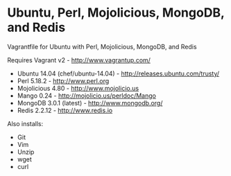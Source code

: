 Ubuntu, Perl, Mojolicious, MongoDB, and Redis
===============================================

Vagrantfile for Ubuntu with Perl, Mojolicious, MongoDB, and Redis

Requires Vagrant v2 - http://www.vagrantup.com/

- Ubuntu 14.04 (chef/ubuntu-14.04) - http://releases.ubuntu.com/trusty/
- Perl 5.18.2 - http://www.perl.org
- Mojolicious 4.80 - http://www.mojolicio.us
- Mango 0.24 - http://mojolicio.us/perldoc/Mango
- MongoDB 3.0.1 (latest) - http://www.mongodb.org/
- Redis 2.2.12 - http://www.redis.io

Also installs:
- Git
- Vim
- Unzip
- wget
- curl

